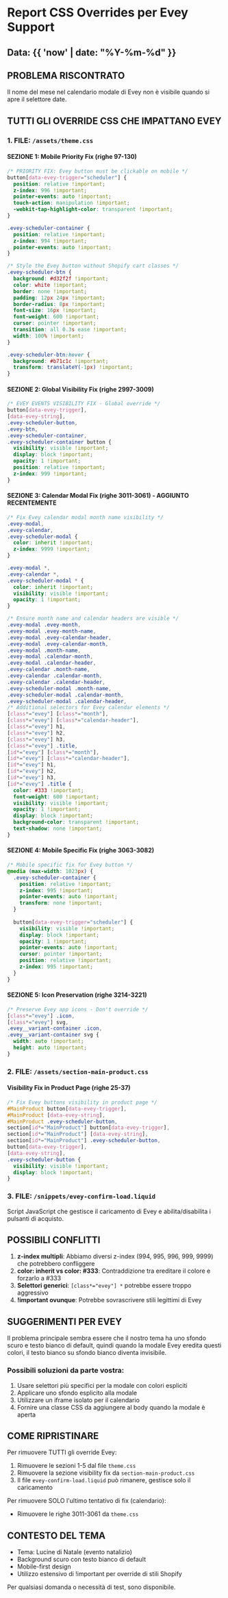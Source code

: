 # Report CSS Overrides per Evey Support
## Data: {{ 'now' | date: "%Y-%m-%d" }}

## PROBLEMA RISCONTRATO
Il nome del mese nel calendario modale di Evey non è visibile quando si apre il selettore date.

## TUTTI GLI OVERRIDE CSS CHE IMPATTANO EVEY

### 1. FILE: `/assets/theme.css`

#### SEZIONE 1: Mobile Priority Fix (righe 97-130)
```css
/* PRIORITY FIX: Evey button must be clickable on mobile */
button[data-evey-trigger="scheduler"] {
  position: relative !important;
  z-index: 996 !important;
  pointer-events: auto !important;
  touch-action: manipulation !important;
  -webkit-tap-highlight-color: transparent !important;
}

.evey-scheduler-container {
  position: relative !important;
  z-index: 994 !important;
  pointer-events: auto !important;
}

/* Style the Evey button without Shopify cart classes */
.evey-scheduler-btn {
  background: #d32f2f !important;
  color: white !important;
  border: none !important;
  padding: 12px 24px !important;
  border-radius: 8px !important;
  font-size: 16px !important;
  font-weight: 600 !important;
  cursor: pointer !important;
  transition: all 0.3s ease !important;
  width: 100% !important;
}

.evey-scheduler-btn:hover {
  background: #b71c1c !important;
  transform: translateY(-1px) !important;
}
```

#### SEZIONE 2: Global Visibility Fix (righe 2997-3009)
```css
/* EVEY EVENTS VISIBILITY FIX - Global override */
button[data-evey-trigger],
[data-evey-string],
.evey-scheduler-button,
.evey-btn,
.evey-scheduler-container,
.evey-scheduler-container button {
  visibility: visible !important;
  display: block !important;
  opacity: 1 !important;
  position: relative !important;
  z-index: 999 !important;
}
```

#### SEZIONE 3: Calendar Modal Fix (righe 3011-3061) - AGGIUNTO RECENTEMENTE
```css
/* Fix Evey calendar modal month name visibility */
.evey-modal,
.evey-calendar,
.evey-scheduler-modal {
  color: inherit !important;
  z-index: 9999 !important;
}

.evey-modal *,
.evey-calendar *,
.evey-scheduler-modal * {
  color: inherit !important;
  visibility: visible !important;
  opacity: 1 !important;
}

/* Ensure month name and calendar headers are visible */
.evey-modal .evey-month,
.evey-modal .evey-month-name,
.evey-modal .evey-calendar-header,
.evey-modal .evey-calendar-month,
.evey-modal .month-name,
.evey-modal .calendar-month,
.evey-modal .calendar-header,
.evey-calendar .month-name,
.evey-calendar .calendar-month,
.evey-calendar .calendar-header,
.evey-scheduler-modal .month-name,
.evey-scheduler-modal .calendar-month,
.evey-scheduler-modal .calendar-header,
/* Additional selectors for Evey calendar elements */
[class*="evey"] [class*="month"],
[class*="evey"] [class*="calendar-header"],
[class*="evey"] h1,
[class*="evey"] h2,
[class*="evey"] h3,
[class*="evey"] .title,
[id*="evey"] [class*="month"],
[id*="evey"] [class*="calendar-header"],
[id*="evey"] h1,
[id*="evey"] h2,
[id*="evey"] h3,
[id*="evey"] .title {
  color: #333 !important;
  font-weight: 600 !important;
  visibility: visible !important;
  opacity: 1 !important;
  display: block !important;
  background-color: transparent !important;
  text-shadow: none !important;
}
```

#### SEZIONE 4: Mobile Specific Fix (righe 3063-3082)
```css
/* Mobile specific fix for Evey button */
@media (max-width: 1023px) {
  .evey-scheduler-container {
    position: relative !important;
    z-index: 995 !important;
    pointer-events: auto !important;
    transform: none !important;
  }
  
  button[data-evey-trigger="scheduler"] {
    visibility: visible !important;
    display: block !important;
    opacity: 1 !important;
    pointer-events: auto !important;
    cursor: pointer !important;
    position: relative !important;
    z-index: 995 !important;
  }
}
```

#### SEZIONE 5: Icon Preservation (righe 3214-3221)
```css
/* Preserve Evey app icons - Don't override */
[class*="evey"] .icon,
[class*="evey"] svg,
.evey__variant-container .icon,
.evey__variant-container svg {
  width: auto !important;
  height: auto !important;
}
```

### 2. FILE: `/assets/section-main-product.css`

#### Visibility Fix in Product Page (righe 25-37)
```css
/* Fix Evey buttons visibility in product page */
#MainProduct button[data-evey-trigger],
#MainProduct [data-evey-string],
#MainProduct .evey-scheduler-button,
section[id*="MainProduct"] button[data-evey-trigger],
section[id*="MainProduct"] [data-evey-string],
section[id*="MainProduct"] .evey-scheduler-button,
button[data-evey-trigger],
[data-evey-string],
.evey-scheduler-button {
  visibility: visible !important;
  display: block !important;
}
```

### 3. FILE: `/snippets/evey-confirm-load.liquid`
Script JavaScript che gestisce il caricamento di Evey e abilita/disabilita i pulsanti di acquisto.

## POSSIBILI CONFLITTI

1. **z-index multipli**: Abbiamo diversi z-index (994, 995, 996, 999, 9999) che potrebbero confliggere
2. **color: inherit vs color: #333**: Contraddizione tra ereditare il colore e forzarlo a #333
3. **Selettori generici**: `[class*="evey"] *` potrebbe essere troppo aggressivo
4. **!important ovunque**: Potrebbe sovrascrivere stili legittimi di Evey

## SUGGERIMENTI PER EVEY

Il problema principale sembra essere che il nostro tema ha uno sfondo scuro e testo bianco di default, quindi quando la modale Evey eredita questi colori, il testo bianco su sfondo bianco diventa invisibile.

### Possibili soluzioni da parte vostra:
1. Usare selettori più specifici per la modale con colori espliciti
2. Applicare uno sfondo esplicito alla modale
3. Utilizzare un iframe isolato per il calendario
4. Fornire una classe CSS da aggiungere al body quando la modale è aperta

## COME RIPRISTINARE

Per rimuovere TUTTI gli override Evey:
1. Rimuovere le sezioni 1-5 dal file `theme.css`
2. Rimuovere la sezione visibility fix da `section-main-product.css`
3. Il file `evey-confirm-load.liquid` può rimanere, gestisce solo il caricamento

Per rimuovere SOLO l'ultimo tentativo di fix (calendario):
- Rimuovere le righe 3011-3061 da `theme.css`

## CONTESTO DEL TEMA
- Tema: Lucine di Natale (evento natalizio)
- Background scuro con testo bianco di default
- Mobile-first design
- Utilizzo estensivo di !important per override di stili Shopify

Per qualsiasi domanda o necessità di test, sono disponibile.